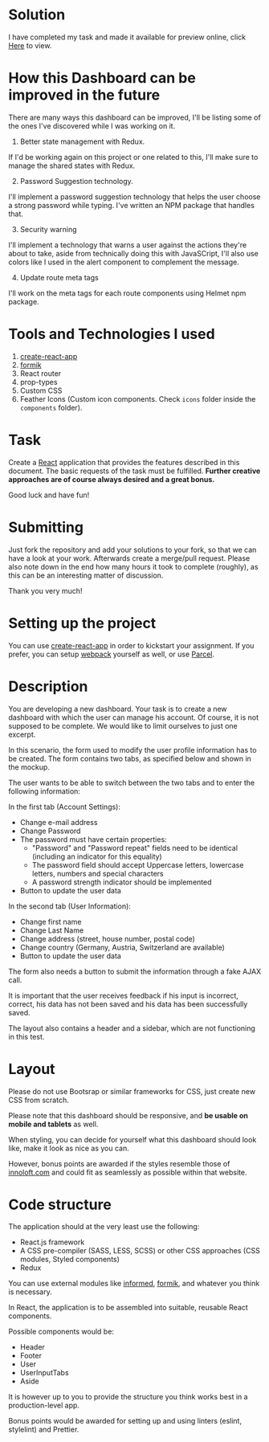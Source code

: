 # Solution

I have completed my task and made it available for preview online, click [Here](https://innoloft-dashboard.vercel.app) to view.

# How this Dashboard can be improved in the future

There are many ways this dashboard can be improved, I'll be listing some of the ones I've discovered while I was working on it.

1. Better state management with Redux.

If I'd be working again on this project or one related to this, I'll make sure to manage the shared states with Redux.

2. Password Suggestion technology.

I'll implement a password suggestion technology that helps the user choose a strong password while typing. I've written an NPM package that handles that.

3. Security warning

I'll implement a technology that warns a user against the actions they're about to take, aside from technically doing this with JavaSCript, I'll also use colors like I used in the alert component to complement the message.

4. Update route meta tags

I'll work on the meta tags for each route components using Helmet npm package.

# Tools and Technologies I used

1. [create-react-app](https://facebook.github.io/create-react-app/)
2. [formik](https://jaredpalmer.com/formik/)
3. React router
4. prop-types
5. Custom CSS
6. Feather Icons (Custom icon components. Check `icons` folder inside the `components` folder).

# Task

Create a [React](https://reactjs.org) application that provides the features described in this document.
The basic requests of the task must be fulfilled. **Further creative approaches are of course always desired and a great bonus.**

Good luck and have fun!

# Submitting

Just fork the repository and add your solutions to your fork, so that we can have a look at your work. Afterwards create a merge/pull request. 
Please also note down in the end how many hours it took to complete (roughly), as this can be an interesting matter of discussion.  
  
Thank you very much!

# Setting up the project

You can use [create-react-app](https://facebook.github.io/create-react-app/) in order to kickstart your assignment. 
If you prefer, you can setup [webpack](https://webpack.github.io) yourself as well, or use [Parcel](https://parceljs.org).

# Description

You are developing a new dashboard. Your task is to create a new dashboard with which the user can manage his account.
Of course, it is not supposed to be complete. We would like to limit ourselves to just one excerpt.

In this scenario, the form used to modify the user profile information has to be created. 
The form contains two tabs, as specified below and shown in the mockup.

The user wants to be able to switch between the two tabs and to enter the following information:

In the first tab (Account Settings):

- Change e-mail address
- Change Password
- The password must have certain properties:
  - "Password" and "Password repeat" fields need to be identical (including an indicator for this equality)
  - The password field should accept Uppercase letters, lowercase letters, numbers and special characters
  - A password strength indicator should be implemented
- Button to update the user data

In the second tab (User Information):

- Change first name
- Change Last Name
- Change address (street, house number, postal code)
- Change country (Germany, Austria, Switzerland are available)
- Button to update the user data

The form also needs a button to submit the information through a fake AJAX call.

It is important that the user receives feedback if his input is incorrect, correct, his data has not been saved and his data has been successfully saved.

The layout also contains a header and a sidebar, which are not functioning in this test.

# Layout

Please do not use Bootsrap or similar frameworks for CSS, just create new CSS from scratch.

Please note that this dashboard should be responsive, and **be usable on mobile and tablets** as well.

When styling, you can decide for yourself what this dashboard should look like, make it look as nice as you can.

However, bonus points are awarded if the styles resemble those of [innoloft.com](https://innoloft.com/home) and could fit as seamlessly as possible within that website.

# Code structure

The application should at the very least use the following:

- React.js framework
- A CSS pre-compiler (SASS, LESS, SCSS) or other CSS approaches (CSS modules, Styled components)
- Redux

You can use external modules like [informed](https://joepuzzo.github.io/informed/), [formik](https://jaredpalmer.com/formik/), and whatever you think is necessary.

In React, the application is to be assembled into suitable, reusable React components.

Possible components would be:

- Header
- Footer
- User
- UserInputTabs
- Aside

It is however up to you to provide the structure you think works best in a production-level app.

Bonus points would be awarded for setting up and using linters (eslint, stylelint) and Prettier.
